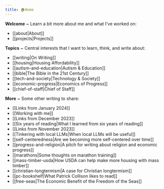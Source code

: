```yaml
---
title: 🏠Home 
---
```


**Welcome** ~ Learn a bit more about me and what I've worked on:
- [[about|About]]
- [[projects|Projects]]

**Topics** ~ Central interests that I want to learn, think, and write about:
- [[writing|On Writing]]
- [[housing|Housing Affordability]]
- [[autism-and-education|Autism & Education]]
- [[bible|The Bible in the 21st Century]]
- [[tech-and-society|Technology & Society]]
- [[economic-progress|Economics of Progress]]
- [[chief-of-staff|Chief of Staff]]

**More** ~ Some other writing to share:
- [[Links from January 2024]]
- [[Working with me]]
- [[Links from December 2023]]
- [[Six years of reading|What I learned from six years of reading]]
- [[Links from November 2023]]
- [[Tinkering with local LLMs|When local LLMs will be useful]]
- [[self-centeredness|Are we becoming more self-centered over time]]
- [[progress-and-religion|A pitch for writing about religion and economic progress]]
- [[marathons|Some thoughts on marathon training]]
- [[mass-timber-usda|How USDA can help make more housing with mass timber]]
- [[christian-longtermism|A case for Christian longtermism]]
- [[pc-bookshelf|What Patrick Collison likes to read]]
- [[free-seas|The Economic Benefit of the Freedom of the Seas]] 
